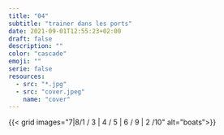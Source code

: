```yaml
---
title: "04"
subtitle: "trainer dans les ports"
date: 2021-09-01T12:55:23+02:00
draft: false
description: ""
color: "cascade"
emoji: ""
serie: false
resources:
  - src: "*.jpg"
  - src: "cover.jpeg"
    name: "cover"
---
```


{{< grid images="7|8/1 / 3 | 4 / 5 | 6 /  9 | 2 /10" alt="boats">}}
